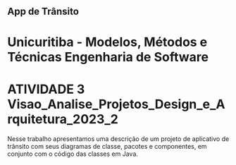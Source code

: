 ## App de Trânsito
# Unicuritiba - Modelos, Métodos e Técnicas Engenharia de Software

# ATIVIDADE 3 Visao_Analise_Projetos_Design_e_Arquitetura_2023_2

Nesse trabalho apresentamos uma descrição de um projeto de aplicativo de trânsito com seus diagramas de classe, pacotes e componentes, em conjunto com o código das classes em Java.
